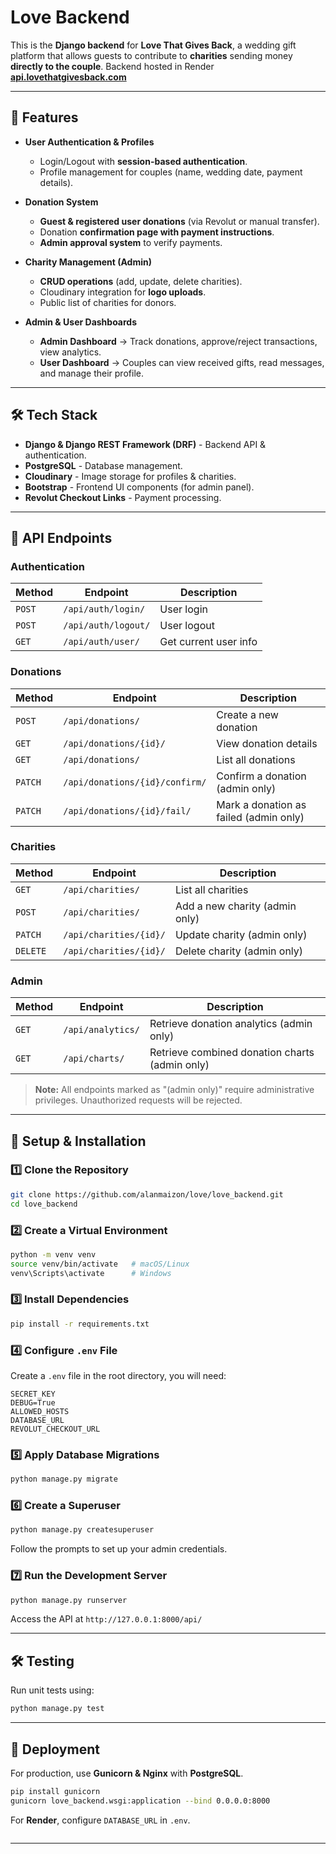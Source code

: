 # **Love Backend**

This is the **Django backend** for **Love That Gives Back**, a wedding gift platform that allows guests to contribute to **charities** sending money **directly to the couple**. Backend hosted in Render **[api.lovethatgivesback.com](https://api.lovethatgivesback.com)**

---

## **🚀 Features**
- **User Authentication & Profiles**  
  - Login/Logout with **session-based authentication**.  
  - Profile management for couples (name, wedding date, payment details).  

- **Donation System**  
  - **Guest & registered user donations** (via Revolut or manual transfer).  
  - Donation **confirmation page with payment instructions**.  
  - **Admin approval system** to verify payments.  

- **Charity Management (Admin)**  
  - **CRUD operations** (add, update, delete charities).  
  - Cloudinary integration for **logo uploads**.  
  - Public list of charities for donors.  

- **Admin & User Dashboards**  
  - **Admin Dashboard** → Track donations, approve/reject transactions, view analytics.  
  - **User Dashboard** → Couples can view received gifts, read messages, and manage their profile.

---

## **🛠️ Tech Stack**
- **Django & Django REST Framework (DRF)** - Backend API & authentication.  
- **PostgreSQL** - Database management.  
- **Cloudinary** - Image storage for profiles & charities.  
- **Bootstrap** - Frontend UI components (for admin panel).  
- **Revolut Checkout Links** - Payment processing.

---

## **📌 API Endpoints**

### **Authentication**
| Method | Endpoint                | Description                   |
|--------|-------------------------|-------------------------------|
| `POST` | `/api/auth/login/`      | User login                    |
| `POST` | `/api/auth/logout/`     | User logout                   |
| `GET`  | `/api/auth/user/`       | Get current user info         |

### **Donations**
| Method   | Endpoint                           | Description                                      |
|----------|------------------------------------|--------------------------------------------------|
| `POST`   | `/api/donations/`                  | Create a new donation                            |
| `GET`    | `/api/donations/{id}/`             | View donation details                            |
| `GET`    | `/api/donations/`                  | List all donations                               |
| `PATCH`  | `/api/donations/{id}/confirm/`     | Confirm a donation (admin only)                  |
| `PATCH`  | `/api/donations/{id}/fail/`        | Mark a donation as failed (admin only)           |

### **Charities**
| Method   | Endpoint                           | Description                                      |
|----------|------------------------------------|--------------------------------------------------|
| `GET`    | `/api/charities/`                  | List all charities                               |
| `POST`   | `/api/charities/`                  | Add a new charity (admin only)                   |
| `PATCH`  | `/api/charities/{id}/`             | Update charity (admin only)                      |
| `DELETE` | `/api/charities/{id}/`             | Delete charity (admin only)                      |

### **Admin**
| Method | Endpoint           | Description                                               |
|--------|--------------------|-----------------------------------------------------------|
| `GET`  | `/api/analytics/`  | Retrieve donation analytics (admin only)                  |
| `GET`  | `/api/charts/`     | Retrieve combined donation charts (admin only)            |

> **Note:** All endpoints marked as "(admin only)" require administrative privileges. Unauthorized requests will be rejected.

---

## **🔧 Setup & Installation**
### **1️⃣ Clone the Repository**
```sh
git clone https://github.com/alanmaizon/love/love_backend.git
cd love_backend
```

### **2️⃣ Create a Virtual Environment**
```sh
python -m venv venv
source venv/bin/activate   # macOS/Linux
venv\Scripts\activate      # Windows
```

### **3️⃣ Install Dependencies**
```sh
pip install -r requirements.txt
```

### **4️⃣ Configure `.env` File**
Create a `.env` file in the root directory, you will need:
```
SECRET_KEY
DEBUG=True
ALLOWED_HOSTS
DATABASE_URL
REVOLUT_CHECKOUT_URL
```

### **5️⃣ Apply Database Migrations**
```sh
python manage.py migrate
```

### **6️⃣ Create a Superuser**
```sh
python manage.py createsuperuser
```
Follow the prompts to set up your admin credentials.

### **7️⃣ Run the Development Server**
```sh
python manage.py runserver
```
Access the API at `http://127.0.0.1:8000/api/`

---

## **🛠 Testing**
Run unit tests using:
```sh
python manage.py test
```

---

## **🚀 Deployment**
For production, use **Gunicorn & Nginx** with **PostgreSQL**.
```sh
pip install gunicorn
gunicorn love_backend.wsgi:application --bind 0.0.0.0:8000
```
For **Render**, configure `DATABASE_URL` in `.env`.
```
```
---

